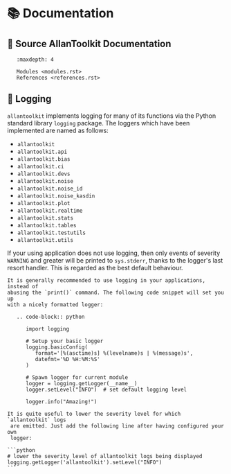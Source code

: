 # 📚 Documentation

## 📔 Source AllanToolkit Documentation

```{toctree}
   :maxdepth: 4

   Modules <modules.rst>
   References <references.rst>
```

## 📃 Logging
`allantoolkit` implements logging for many of its functions via the Python standard
 library `logging` package. The loggers which have been implemented are
  named as follows:
  
  - `allantoolkit`
  - `allantoolkit.api`
  - `allantoolkit.bias`
  - `allantoolkit.ci` 
  - `allantoolkit.devs`
  - `allantoolkit.noise`
  - `allantoolkit.noise_id`
  - `allantoolkit.noise_kasdin` 
  - `allantoolkit.plot` 
  - `allantoolkit.realtime` 
  - `allantoolkit.stats`
  - `allantoolkit.tables`
  - `allantoolkit.testutils`
  - `allantoolkit.utils` 

If your using application does not use logging, then only events of severity
 `WARNING` and greater will be printed to `sys.stderr`, thanks to the
  logger's last resort handler. This is regarded as the best default behaviour.

````{note}
It is generally recommended to use logging in your applications, instead of 
abusing the `print()` command. The following code snippet will set you up 
with a nicely formatted logger:

   .. code-block:: python
   
      import logging
   
      # Setup your basic logger
      logging.basicConfig(
         format='[%(asctime)s] %(levelname)s | %(message)s',
         datefmt='%D %H:%M:%S'
      )
      
      # Spawn logger for current module 
      logger = logging.getLogger(__name__)  
      logger.setLevel("INFO")  # set default logging level
      
      logger.info("Amazing!")
````

````{tip}
It is quite useful to lower the severity level for which `allantoolkit` logs
 are emitted. Just add the following line after having configured your own 
 logger:

```python
# lower the severity level of allantoolkit logs being displayed
logging.getLogger('allantoolkit').setLevel("INFO")
```
````